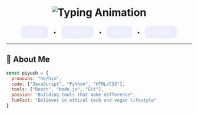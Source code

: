 <div align="center">

<!-- Animated Header with Gradient -->
<h1 align="center"> 
  <img src="https://readme-typing-svg.herokuapp.com?font=Fira+Code&size=30&duration=4000&pause=1000&color=6366F1&center=true&vCenter=true&width=500&lines=Hi+👋+I'm+Piyush;Creative+Developer;Open+Source+Enthusiast" alt="Typing Animation" />
</h1>

<!-- Glassmorphism Navigation Buttons -->
<p align="center">
  <a href="#about" class="nav-link">About</a> •
  <a href="#projects" class="nav-link">Projects</a> •
  <a href="#skills" class="nav-link">Skills</a> •
  <a href="https://t.me/mocpiyush" class="nav-link">Contact</a>
</p>

<style>
.nav-link {
  display: inline-block;
  margin: 0 10px;
  padding: 8px 16px;
  border-radius: 12px;
  background: rgba(99, 102, 241, 0.1);
  backdrop-filter: blur(10px);
  border: 1px solid rgba(255,255,255,0.1);
  color: #f8fafc;
  text-decoration: none;
  transition: all 0.3s ease;
}
.nav-link:hover {
  background: rgba(99, 102, 241, 0.3);
  transform: translateY(-2px);
}
</style>

</div>

---

## 🚀 About Me
```javascript
const piyush = {
  pronouns: "he/him",
  code: ["JavaScript", "Python", "HTML/CSS"],
  tools: ["React", "Node.js", "Git"],
  passion: "Building tools that make difference",
  funFact: "Believes in ethical tech and vegan lifestyle"
}
